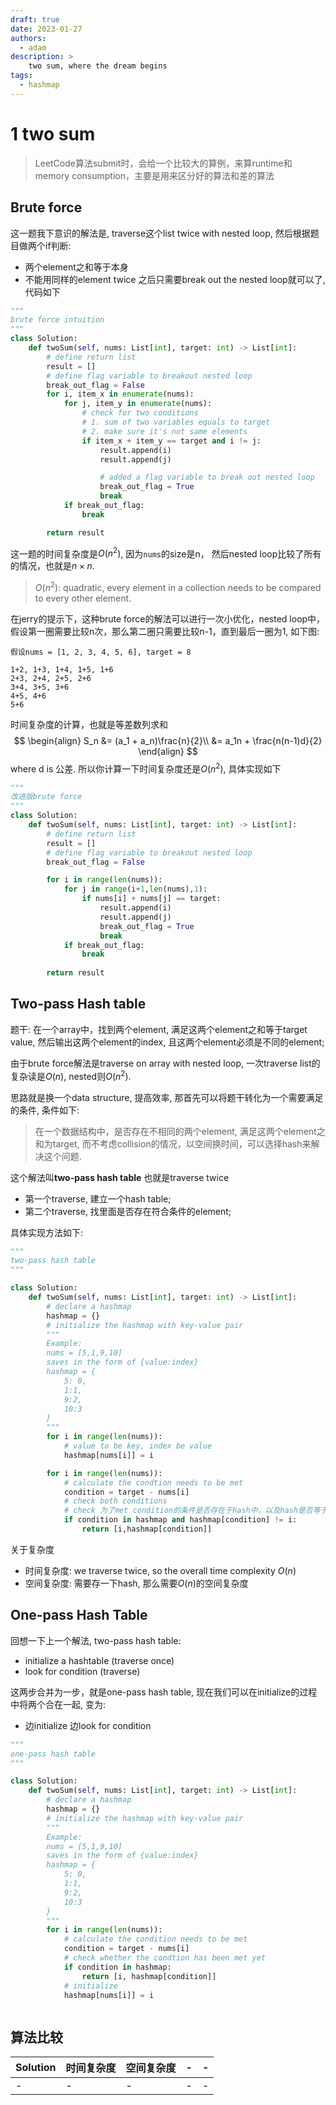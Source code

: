 ```yaml
---
draft: true
date: 2023-01-27
authors:
  - adam
description: >
    two sum, where the dream begins
tags:
  - hashmap
---
```


# 1 two sum

> LeetCode算法submit时，会给一个比较大的算例，来算runtime和memory consumption，主要是用来区分好的算法和差的算法

## Brute force
这一题我下意识的解法是, traverse这个list twice with nested loop, 然后根据题目做两个if判断:
- 两个element之和等于本身
- 不能用同样的element twice
之后只需要break out the nested loop就可以了, 代码如下

```python
"""
brute force intuition
"""
class Solution:
    def twoSum(self, nums: List[int], target: int) -> List[int]:
        # define return list
        result = []
        # define flag variable to breakout nested loop
        break_out_flag = False
        for i, item_x in enumerate(nums):
            for j, item_y in enumerate(nums):
                # check for two conditions
                # 1. sum of two variables equals to target
                # 2. make sure it's not same elements
                if item_x + item_y == target and i != j:
                    result.append(i)
                    result.append(j)

                    # added a flag variable to break out nested loop
                    break_out_flag = True
                    break
            if break_out_flag:
                break

        return result
```
这一题的时间复杂度是$O(n^2)$, 因为`nums`的size是n， 然后nested loop比较了所有的情况，也就是$n \times n$.


> $O(n^2)$: quadratic, every element in a collection needs to be compared to every other element.



在jerry的提示下，这种brute force的解法可以进行一次小优化，nested loop中，假设第一圈需要比较n次，那么第二圈只需要比较n-1，直到最后一圈为1, 如下图:

```
假设nums = [1, 2, 3, 4, 5, 6], target = 8

1+2, 1+3, 1+4, 1+5, 1+6
2+3, 2+4, 2+5, 2+6
3+4, 3+5, 3+6
4+5, 4+6
5+6
```
时间复杂度的计算，也就是等差数列求和
$$
\begin{align}
S_n &= (a_1 + a_n)\frac{n}{2}\\
    &= a_1n + \frac{n(n-1)d}{2}
\end{align}
$$
where d is 公差.
所以你计算一下时间复杂度还是$O(n^2)$, 具体实现如下
```python
"""
改进版brute force
"""
class Solution:
    def twoSum(self, nums: List[int], target: int) -> List[int]:
        # define return list
        result = []
        # define flag variable to breakout nested loop
        break_out_flag = False

        for i in range(len(nums)):
            for j in range(i+1,len(nums),1):
                if nums[i] + nums[j] == target:
                    result.append(i)
                    result.append(j)
                    break_out_flag = True
                    break
            if break_out_flag:
                break
    
        return result
```

## Two-pass Hash table

题干: 在一个array中，找到两个element, 满足这两个element之和等于target value, 然后输出这两个element的index, 且这两个element必须是不同的element;

由于brute force解法是traverse on array with nested loop, 一次traverse list的复杂读是$O(n)$, nested则$O(n^2)$. 

思路就是换一个data structure, 提高效率, 那首先可以将题干转化为一个需要满足的条件, 条件如下:

> 在一个数据结构中，是否存在不相同的两个element, 满足这两个element之和为target, 而不考虑collision的情况，以空间换时间，可以选择hash来解决这个问题. 

这个解法叫**two-pass hash table** 也就是traverse twice
- 第一个traverse, 建立一个hash table;
- 第二个traverse, 找里面是否存在符合条件的element;


具体实现方法如下:

```python
"""
two-pass hash table
"""

class Solution:
    def twoSum(self, nums: List[int], target: int) -> List[int]:
        # declare a hashmap
        hashmap = {}
        # initialize the hashmap with key-value pair
        """
        Example:
        nums = [5,1,9,10]
        saves in the form of {value:index}
        hashmap = {
            5: 0,
            1:1,
            9:2,
            10:3
        }
        """
        for i in range(len(nums)):
            # value to be key, index be value
            hashmap[nums[i]] = i

        for i in range(len(nums)):
            # calculate the condtion needs to be met
            condition = target - nums[i]
            # check both conditions
            # check 为了met condition的条件是否存在于hash中，以及hash是否等于其本身
            if condition in hashmap and hashmap[condition] != i:
                return [i,hashmap[condition]]


```

关于复杂度
- 时间复杂度: we traverse twice, so the overall time complexity $O(n)$ 
- 空间复杂度: 需要存一下hash, 那么需要$O(n)$的空间复杂度




## One-pass Hash Table
回想一下上一个解法, two-pass hash table:
- initialize a hashtable (traverse once)
- look for condition (traverse)

这两步合并为一步，就是one-pass hash table, 现在我们可以在initialize的过程中将两个合在一起, 变为:
- 边initialize 边look for condition  


```python
"""
one-pass hash table
"""

class Solution:
    def twoSum(self, nums: List[int], target: int) -> List[int]:
        # declare a hashmap
        hashmap = {}
        # initialize the hashmap with key-value pair
        """
        Example:
        nums = [5,1,9,10]
        saves in the form of {value:index}
        hashmap = {
            5: 0,
            1:1,
            9:2,
            10:3
        }
        """
        for i in range(len(nums)):
            # calculate the condition needs to be met
            condition = target - nums[i]
            # check whether the condtion has been met yet
            if condition in hashmap:
                return [i, hashmap[condition]]
            # initialize 
            hashmap[nums[i]] = i



```


## 算法比较

|Solution|时间复杂度|空间复杂度|-|-|
|-|-|-|-|-|
|-|-|-|-|-|
